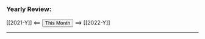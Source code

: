 ### Yearly Review:

[[2021-Y]] <== <button class="date_button_today">This Month</button> ==> [[2022-Y]]

---

